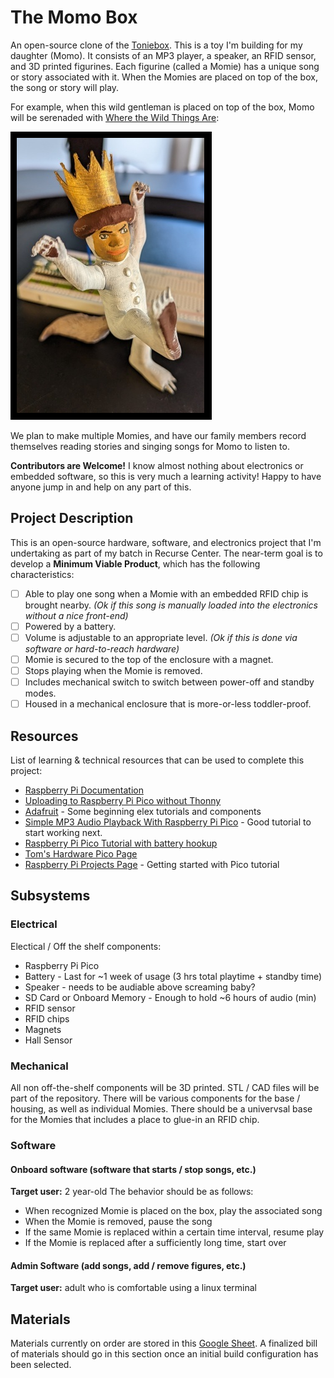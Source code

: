 # The Momo Box
An open-source clone of the [Toniebox](https://us.tonies.com/pages/toniebox). This is a toy I'm building for my daughter (Momo). It consists of an MP3 player, a speaker, an RFID sensor, and 3D printed figurines. Each figurine (called a Momie) has a unique song or story associated with it. When the Momies are placed on top of the box, the song or story will play.

For example, when this wild gentleman is placed on top of the box, Momo will be serenaded with [Where the Wild Things Are](https://www.youtube.com/watch?v=PYODJWX3M0k):

![Max, king of the wild things!](wildmax.jpg)

We plan to make multiple Momies, and have our family members record themselves reading stories and singing songs for Momo to listen to.

**Contributors are Welcome!** I know almost nothing about electronics or embedded software, so this is very much a learning activity! Happy to have anyone jump in and help on any part of this.

## Project Description
This is an open-source hardware, software, and electronics project that I'm undertaking as part of my batch in Recurse Center. The near-term goal is to develop a **Minimum Viable Product**, which has the following characteristics:

- [ ] Able to play one song when a Momie with an embedded RFID chip is brought nearby. _(Ok if this song is manually loaded into the electronics without a nice front-end)_
- [ ] Powered by a battery.
- [ ] Volume is adjustable to an appropriate level. _(Ok if this is done via software or hard-to-reach hardware)_
- [ ] Momie is secured to the top of the enclosure with a magnet.
- [ ] Stops playing when the Momie is removed.
- [ ] Includes mechanical switch to switch between power-off and standby modes.
- [ ] Housed in a mechanical enclosure that is more-or-less toddler-proof.

## Resources
List of learning & technical resources that can be used to complete this project:
- [Raspberry Pi Documentation](https://www.raspberrypi.com/documentation/computers/getting-started.html)
- [Uploading to Raspberry Pi Pico without Thonny](https://mikeesto.medium.com/uploading-to-the-raspberry-pi-pico-without-thonny-53de1a10da30)
- [Adafruit](https://learn.adafruit.com/) - Some beginning elex tutorials and components
- [Simple MP3 Audio Playback With Raspberry Pi Pico](https://embeddedcomputing.com/technology/processing/interface-io/simple-mp3-audio-playback-with-raspberry-pi-pico) - Good tutorial to start working next.
- [Raspberry Pi Pico Tutorial with battery hookup](https://www.raspberrypi.com/tutorials/raspberry-pi-pico-iron-man-arc-reactor/)
- [Tom's Hardware Pico Page](https://www.tomshardware.com/news/raspberry-pi-pico-tutorials-pinout-everything-you-need-to-know)
- [Raspberry Pi Projects Page](https://projects.raspberrypi.org/en/projects/getting-started-with-the-pico) - Getting started with Pico tutorial

## Subsystems
### Electrical
Electical / Off the shelf components:
- Raspberry Pi Pico
- Battery - Last for ~1 week of usage (3 hrs total playtime + standby time)
- Speaker - needs to be audiable above screaming baby?
- SD Card or Onboard Memory - Enough to hold ~6 hours of audio (min)
- RFID sensor
- RFID chips
- Magnets
- Hall Sensor

### Mechanical
All non off-the-shelf components will be 3D printed. STL / CAD files will be part of the repository. There will be various components for the base / housing, as well as individual Momies. There should be a univervsal base for the Momies that includes a place to glue-in an RFID chip.

### Software
#### Onboard software (software that starts / stop songs, etc.)
**Target user:** 2 year-old
The behavior should be as follows:
- When recognized Momie is placed on the box, play the associated song
- When the Momie is removed, pause the song
- If the same Momie is replaced within a certain time interval, resume play
- If the Momie is replaced after a sufficiently long time, start over

#### Admin Software (add songs, add / remove figures, etc.)
**Target user:**  adult who is comfortable using a linux terminal

## Materials
Materials currently on order are stored in this [Google Sheet](https://docs.google.com/spreadsheets/d/11zDQTo5MPM0dLdLS7p9JRmXvDPAh0dKTZ6d4dLGUlPc/edit?usp=sharing). A finalized bill of materials should go in this section once an initial build configuration has been selected.
